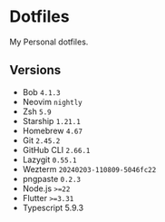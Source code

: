 # Dotfiles

My Personal dotfiles.

## Versions

- Bob `4.1.3`
- Neovim `nightly`
- Zsh `5.9`
- Starship `1.21.1`
- Homebrew `4.67`
- Git `2.45.2`
- GitHub CLI `2.66.1`
- Lazygit `0.55.1`
- Wezterm `20240203-110809-5046fc22`
- pngpaste `0.2.3`
- Node.js `>=22`
- Flutter `>=3.31`
- Typescript 5.9.3
 

